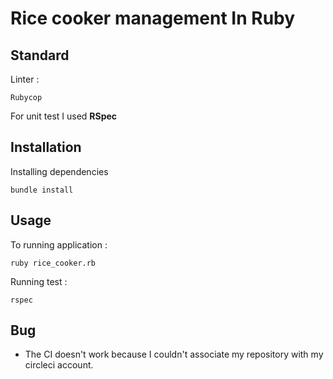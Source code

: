 # Rice cooker management In Ruby 

## Standard 
Linter : 
```
Rubycop 
```

For unit test I used **RSpec** 

## Installation
Installing dependencies 
```
bundle install
```

## Usage
To running application : 
```
ruby rice_cooker.rb
```

Running test : 
```
rspec
````

## Bug 
* The CI doesn't work because I couldn't associate my repository with my circleci account. 
